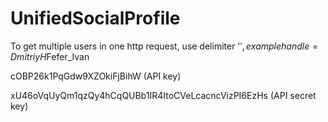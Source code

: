 # UnifiedSocialProfile

To get multiple users in one http request, use delimiter '$', example handle=DmitriyH$Fefer_Ivan


cOBP26k1PqGdw9XZOkiFjBihW (API key)

xU46oVqUyQm1qzQy4hCqQUBb1IR4ItoCVeLcacncVizPI6EzHs (API secret key)


